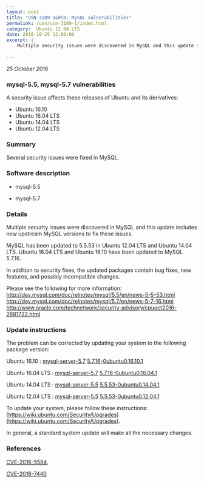 ```yaml
---
layout: post
title: "USN-3109-1&#58; MySQL vulnerabilities"
permalink: /usn/usn-3109-1/index.html
category:  Ubuntu 12.04 LTS
date: 2016-10-25 12:00:00
excerpt: |
    Multiple security issues were discovered in MySQL and this update includes new upstream MySQL versions to fix these issues.
    
--- 
```

 
 

*25 October 2016*

### mysql-5.5, mysql-5.7 vulnerabilities

A security issue affects these releases of Ubuntu and its derivatives:

* Ubuntu 16.10
* Ubuntu 16.04 LTS
* Ubuntu 14.04 LTS
* Ubuntu 12.04 LTS

### Summary

Several security issues were fixed in MySQL. 

### Software description

* mysql-5.5 

* mysql-5.7 

### Details

Multiple security issues were discovered in MySQL and this update includes new upstream MySQL versions to fix these issues.

MySQL has been updated to 5.5.53 in Ubuntu 12.04 LTS and Ubuntu 14.04 LTS. Ubuntu 16.04 LTS and Ubuntu 16.10 have been updated to MySQL 5.7.16.

In addition to security fixes, the updated packages contain bug fixes, new features, and possibly incompatible changes.

Please see the following for more information: http://dev.mysql.com/doc/relnotes/mysql/5.5/en/news-5-5-53.html http://dev.mysql.com/doc/relnotes/mysql/5.7/en/news-5-7-16.html http://www.oracle.com/technetwork/security-advisory/cpuoct2016-2881722.html 

### Update instructions

The problem can be corrected by updating your system to the following package version:

Ubuntu 16.10
 : [mysql-server-5.7](https://launchpad.net/ubuntu/+source/mysql-5.7) <span> [5.7.16-0ubuntu0.16.10.1](https://launchpad.net/ubuntu/+source/mysql-5.7/5.7.16-0ubuntu0.16.10.1) </span> 

Ubuntu 16.04 LTS
 : [mysql-server-5.7](https://launchpad.net/ubuntu/+source/mysql-5.7) <span> [5.7.16-0ubuntu0.16.04.1](https://launchpad.net/ubuntu/+source/mysql-5.7/5.7.16-0ubuntu0.16.04.1) </span> 

Ubuntu 14.04 LTS
 : [mysql-server-5.5](https://launchpad.net/ubuntu/+source/mysql-5.5) <span> [5.5.53-0ubuntu0.14.04.1](https://launchpad.net/ubuntu/+source/mysql-5.5/5.5.53-0ubuntu0.14.04.1) </span> 

Ubuntu 12.04 LTS
 : [mysql-server-5.5](https://launchpad.net/ubuntu/+source/mysql-5.5) <span> [5.5.53-0ubuntu0.12.04.1](https://launchpad.net/ubuntu/+source/mysql-5.5/5.5.53-0ubuntu0.12.04.1) </span> 

To update your system, please follow these instructions: [https://wiki.ubuntu.com/Security/Upgrades](https://wiki.ubuntu.com/Security/Upgrades).

In general, a standard system update will make all the necessary changes. 

### References

 
 [CVE-2016-5584](http://people.ubuntu.com/~ubuntu-security/cve/CVE-2016-5584), 

 [CVE-2016-7440](http://people.ubuntu.com/~ubuntu-security/cve/CVE-2016-7440)
 

